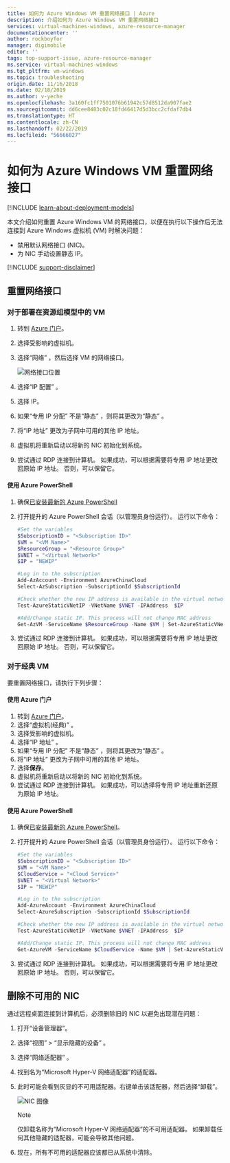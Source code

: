 ```yaml
---
title: 如何为 Azure Windows VM 重置网络接口 | Azure
description: 介绍如何为 Azure Windows VM 重置网络接口
services: virtual-machines-windows, azure-resource-manager
documentationcenter: ''
author: rockboyfor
manager: digimobile
editor: ''
tags: top-support-issue, azure-resource-manager
ms.service: virtual-machines-windows
ms.tgt_pltfrm: vm-windows
ms.topic: troubleshooting
origin.date: 11/16/2018
ms.date: 02/18/2019
ms.author: v-yeche
ms.openlocfilehash: 3a160fc1ff7501076b61942c57d8512da907fae2
ms.sourcegitcommit: dd6cee8483c02c18fd46417d5d3bcc2cfdaf7db4
ms.translationtype: HT
ms.contentlocale: zh-CN
ms.lasthandoff: 02/22/2019
ms.locfileid: "56666027"
---
```

# <a name="how-to-reset-network-interface-for-azure-windows-vm"></a>如何为 Azure Windows VM 重置网络接口 

[!INCLUDE [learn-about-deployment-models](../../../includes/learn-about-deployment-models-both-include.md)]

本文介绍如何重置 Azure Windows VM 的网络接口，以便在执行以下操作后无法连接到 Azure Windows 虚拟机 (VM) 时解决问题：

* 禁用默认网络接口 (NIC)。 
* 为 NIC 手动设置静态 IP。 

[!INCLUDE [support-disclaimer](../../../includes/support-disclaimer.md)]

## <a name="reset-network-interface"></a>重置网络接口

### <a name="for-vms-deployed-in-resource-group-model"></a>对于部署在资源组模型中的 VM

1.  转到 [Azure 门户](https://portal.azure.cn)。
2.  选择受影响的虚拟机。
3.  选择“网络”  ，然后选择 VM 的网络接口。

    ![网络接口位置](./media/reset-network-interface/select-network-interface-vm.png)

4.  选择“IP 配置”  。
5.  选择 IP。 
6.  如果“专用 IP 分配”  不是“静态”  ，则将其更改为“静态”  。
7.  将“IP 地址”  更改为子网中可用的其他 IP 地址。
8. 虚拟机将重新启动以将新的 NIC 初始化到系统。
9.  尝试通过 RDP 连接到计算机。 如果成功，可以根据需要将专用 IP 地址更改回原始 IP 地址。 否则，可以保留它。 

#### <a name="use-azure-powershell"></a>使用 Azure PowerShell

1. 确保[已安装最新的 Azure PowerShell](https://docs.microsoft.com/powershell/azure/overview)
2. 打开提升的 Azure PowerShell 会话（以管理员身份运行）。 运行以下命令：

    ```powershell
    #Set the variables 
    $SubscriptionID = "<Subscription ID>"
    $VM = "<VM Name>"
    $ResourceGroup = "<Resource Group>"
    $VNET = "<Virtual Network>"
    $IP = "NEWIP"

    #Log in to the subscription 
    Add-AzAccount -Environment AzureChinaCloud
    Select-AzSubscription -SubscriptionId $SubscriptionId 

    #Check whether the new IP address is available in the virtual network.
    Test-AzureStaticVNetIP -VNetName $VNET -IPAddress  $IP

    #Add/Change static IP. This process will not change MAC address
    Get-AzVM -ServiceName $ResourceGroup -Name $VM | Set-AzureStaticVNetIP -IPAddress $IP | Update-AzVM
    ```
3. 尝试通过 RDP 连接到计算机。  如果成功，可以根据需要将专用 IP 地址更改回原始 IP 地址。 否则，可以保留它。

### <a name="for-classic-vms"></a>对于经典 VM

要重置网络接口，请执行下列步骤：

#### <a name="use-azure-portal"></a>使用 Azure 门户

1.  转到 [Azure 门户]( https://portal.azure.cn)。
2.  选择“虚拟机(经典)”  。
3.  选择受影响的虚拟机。
4.  选择“IP 地址”  。
5.  如果“专用 IP 分配”  不是“静态”  ，则将其更改为“静态”  。
6.  将“IP 地址”  更改为子网中可用的其他 IP 地址。
7.  选择**保存**。
8.  虚拟机将重新启动以将新的 NIC 初始化到系统。
9.  尝试通过 RDP 连接到计算机。 如果成功，可以选择将专用 IP 地址重新还原为原始 IP 地址。  

#### <a name="use-azure-powershell"></a>使用 Azure PowerShell

1. 确保[已安装最新的 Azure PowerShell](https://docs.microsoft.com/powershell/azure/overview)。
2. 打开提升的 Azure PowerShell 会话（以管理员身份运行）。 运行以下命令：

    ```powershell
    #Set the variables 
    $SubscriptionID = "<Subscription ID>"
    $VM = "<VM Name>"
    $CloudService = "<Cloud Service>"
    $VNET = "<Virtual Network>"
    $IP = "NEWIP"

    #Log in to the subscription 
    Add-AzureAccount -Environment AzureChinaCloud
    Select-AzureSubscription -SubscriptionId $SubscriptionId 

    #Check whether the new IP address is available in the virtual network.
    Test-AzureStaticVNetIP -VNetName $VNET -IPAddress  $IP

    #Add/Change static IP. This process will not change MAC address
    Get-AzureVM -ServiceName $CloudService -Name $VM | Set-AzureStaticVNetIP -IPAddress $IP |Update-AzureVM
    ```
3. 尝试通过 RDP 连接到计算机。 如果成功，可以根据需要将专用 IP 地址更改回原始 IP 地址。 否则，可以保留它。 

## <a name="delete-the-unavailable-nics"></a>删除不可用的 NIC
通过远程桌面连接到计算机后，必须删除旧的 NIC 以避免出现潜在问题：

1.  打开“设备管理器”。
2.  选择“视图”   > “显示隐藏的设备”  。
3.  选择“网络适配器”  。 
4.  找到名为“Microsoft Hyper-V 网络适配器”的适配器。
5.  此时可能会看到灰显的不可用适配器。右键单击该适配器，然后选择“卸载”。

    ![NIC 图像](media/reset-network-interface/nicpage.png)

    > [!NOTE]
    > 仅卸载名称为“Microsoft Hyper-V 网络适配器”的不可用适配器。 如果卸载任何其他隐藏的适配器，可能会导致其他问题。
    >
    >

6.  现在，所有不可用的适配器应该都已从系统中清除。

<!-- Update_Description: wording update, update link -->